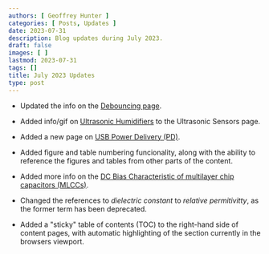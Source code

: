 ```yaml
---
authors: [ Geoffrey Hunter ]
categories: [ Posts, Updates ]
date: 2023-07-31
description: Blog updates during July 2023.
draft: false
images: [ ]
lastmod: 2023-07-31
tags: []
title: July 2023 Updates
type: post
---
```


* Updated the info on the [Debouncing page](/electronics/circuit-design/debouncing/).

* Added info/gif on [Ultrasonic Humidifiers](/electronics/components/sensors/ultrasonic-sensors/#ultrasonic-humidifiers) to the Ultrasonic Sensors page.

* Added a new page on [USB Power Delivery (PD)](/electronics/communication-protocols/usb-protocol/usb-power-delivery/).

* Added figure and table numbering funcionality, along with the ability to reference the figures and tables from other parts of the content.

* Added more info on the [DC Bias Characteristic of multilayer chip capacitors (MLCCs)](/electronics/components/capacitors/#dc-bias-characteristic-1).

* Changed the references to _dielectric constant_ to _relative permitivitty_, as the former term has been deprecated. 

* Added a "sticky" table of contents (TOC) to the right-hand side of content pages, with automatic highlighting of the section currently in the browsers viewport.

